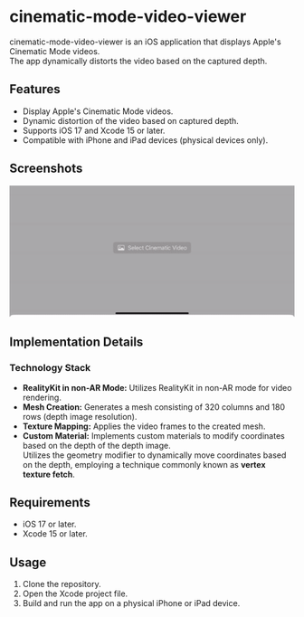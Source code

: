 # cinematic-mode-video-viewer

cinematic-mode-video-viewer is an iOS application that displays Apple's Cinematic Mode videos.  
The app dynamically distorts the video based on the captured depth.

## Features

- Display Apple's Cinematic Mode videos.
- Dynamic distortion of the video based on captured depth.
- Supports iOS 17 and Xcode 15 or later.
- Compatible with iPhone and iPad devices (physical devices only).

## Screenshots

<img src="docs/demo.gif">

## Implementation Details

### Technology Stack

- **RealityKit in non-AR Mode:** Utilizes RealityKit in non-AR mode for video rendering.
- **Mesh Creation:** Generates a mesh consisting of 320 columns and 180 rows (depth image resolution).
- **Texture Mapping:** Applies the video frames to the created mesh.
- **Custom Material:** Implements custom materials to modify coordinates based on the depth of the depth image.  
  Utilizes the geometry modifier to dynamically move coordinates based on the depth, employing a technique commonly known as **vertex texture fetch**.

## Requirements

- iOS 17 or later.
- Xcode 15 or later.

## Usage

1. Clone the repository.
2. Open the Xcode project file.
3. Build and run the app on a physical iPhone or iPad device.
